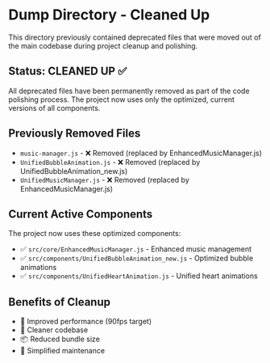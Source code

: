 # Dump Directory - Cleaned Up

This directory previously contained deprecated files that were moved out of the main codebase during project cleanup and polishing.

## Status: CLEANED UP ✅

All deprecated files have been permanently removed as part of the code polishing process. The project now uses only the optimized, current versions of all components.

## Previously Removed Files

- `music-manager.js` - ❌ Removed (replaced by EnhancedMusicManager.js)
- `UnifiedBubbleAnimation.js` - ❌ Removed (replaced by UnifiedBubbleAnimation_new.js)
- `UnifiedMusicManager.js` - ❌ Removed (replaced by EnhancedMusicManager.js)

## Current Active Components

The project now uses these optimized components:
- ✅ `src/core/EnhancedMusicManager.js` - Enhanced music management
- ✅ `src/components/UnifiedBubbleAnimation_new.js` - Optimized bubble animations
- ✅ `src/components/UnifiedHeartAnimation.js` - Unified heart animations

## Benefits of Cleanup

- 🚀 Improved performance (90fps target)
- 🧹 Cleaner codebase
- 📦 Reduced bundle size
- 🔧 Simplified maintenance
